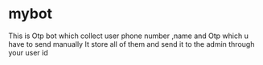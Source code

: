 # mybot
This is Otp bot which collect user phone number ,name and Otp which u have to send manually
It store all of them and send it to the admin through your user id
